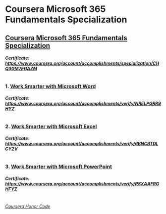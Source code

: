 # Coursera Microsoft 365 Fundamentals Specialization

## [Coursera Microsoft 365 Fundamentals Specialization](https://www.coursera.org/specializations/microsoft-365-fundamentals)
####    *Certificate:* _https://www.coursera.org/account/accomplishments/specialization/CHQ3GM7EGAZM_
#

### 1. [Work Smarter with Microsoft Word](https://www.coursera.org/learn/microsoft-word-work-smarter?specialization=microsoft-365-fundamentals)

####    *Certificate:* _https://www.coursera.org/account/accomplishments/verify/NRELPGRR9HYZ_
#
### 2. [Work Smarter with Microsoft Excel](https://www.coursera.org/learn/microsoft-excel-work-smarter?specialization=microsoft-365-fundamentals)

####    *Certificate:* _https://www.coursera.org/account/accomplishments/verify/6BNCBTDLCY2V_
#   
### 3. [Work Smarter with Microsoft PowerPoint](https://www.coursera.org/learn/microsoft-powerpoint-work-smarter?specialization=microsoft-365-fundamentals)

####    *Certificate:* _https://www.coursera.org/account/accomplishments/verify/RSXAAFRGHFYZ_
#


[*Coursera Honor Code*](https://www.coursera.support/s/article/209818863-Coursera-Honor-Code?language=en_US)
